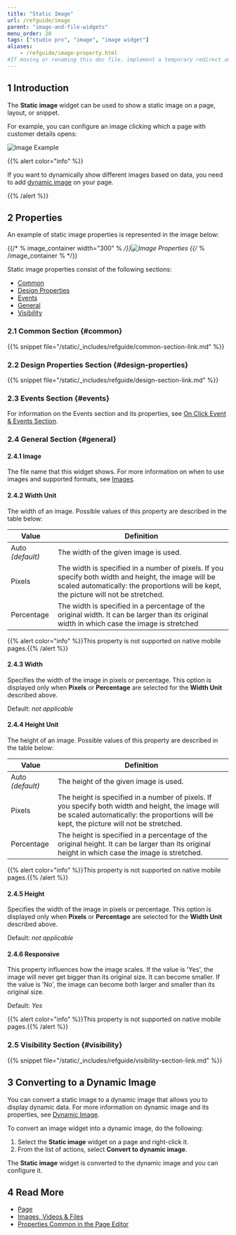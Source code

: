 ```yaml
---
title: "Static Image"
url: /refguide/image
parent: "image-and-file-widgets"
menu_order: 20
tags: ["studio pro", "image", "image widget"]
aliases:
    - /refguide/image-property.html
#If moving or renaming this doc file, implement a temporary redirect and let the respective team know they should update the URL in the product. See Mapping to Products for more details.
---
```


## 1 Introduction

The **Static image** widget can be used to show a static image on a page, layout, or snippet.

For example, you can configure an image clicking which a page with customer details opens:

![Image Example](/attachments/refguide/modeling/pages/image-and-file-widgets/image/image-example.png)

{{% alert color="info" %}}

If you want to dynamically show different images based on data, you need to add [dynamic image](image-viewer) on your page.

{{% /alert %}}

## 2 Properties

An example of static image properties is represented in the image below:

{{/* % image_container width="300" % */}}![Image Properties](/attachments/refguide/modeling/pages/image-and-file-widgets/image/image-properties.png)
{{/* % /image_container % */}}

Static image properties consist of the following sections:

* [Common](#common)
* [Design Properties](#design-properties)
* [Events](events)
* [General](#general)
* [Visibility](#visibility)

### 2.1 Common Section {#common}

{{% snippet file="/static/_includes/refguide/common-section-link.md" %}}

### 2.2 Design Properties Section {#design-properties}

{{% snippet file="/static/_includes/refguide/design-section-link.md" %}} 

### 2.3 Events Section {#events}

For information on the Events section and its properties, see [On Click Event & Events Section](on-click-event). 

### 2.4 General Section {#general}

#### 2.4.1 Image

The file name that this widget shows. For more information on when to use images and supported formats, see [Images](images).

#### 2.4.2 Width Unit

The width of an image. Possible values of this property are described in the table below:

| Value      | Definition                                                   |
| ---------- | ------------------------------------------------------------ |
| Auto  *(default)*       | The width of the given image is used.                        |
| Pixels     | The width is specified in a number of pixels. If you specify both width and height, the image will be scaled automatically: the proportions will be kept, the picture will not be stretched. |
| Percentage | The width is specified in a percentage of the original width. It can be larger than its original width in which case the image is stretched |

{{% alert color="info" %}}This property is not supported on native mobile pages.{{% /alert %}}

#### 2.4.3 Width

Specifies the width of the image in pixels or percentage. This option is displayed only when **Pixels** or **Percentage** are selected for the **Width Unit** described above. 

Default: *not applicable*

#### 2.4.4 Height Unit

The height of an image. Possible values of this property are described in the table below: 

| Value      | Definition                                                   |
| ---------- | ------------------------------------------------------------ |
| Auto  *(default)*       | The height of the given image is used.                       |
| Pixels     | The height is specified in a number of pixels. If you specify both width and height, the image will be scaled automatically: the proportions will be kept, the picture will not be stretched. |
| Percentage | The height is specified in a percentage of the original height. It can be larger than its original height in which case the image is stretched. |

{{% alert color="info" %}}This property is not supported on native mobile pages.{{% /alert %}}

#### 2.4.5 Height

Specifies the width of the image in pixels or percentage. This option is displayed only when **Pixels** or **Percentage** are selected for the **Width Unit** described above. 

Default: *not applicable*

#### 2.4.6 Responsive

This property influences how the image scales. If the value is 'Yes', the image will never get bigger than its original size. It can become smaller. If the value is 'No', the image can become both larger and smaller than its original size.

Default: *Yes*

{{% alert color="info" %}}This property is not supported on native mobile pages.{{% /alert %}}

### 2.5 Visibility Section {#visibility}

{{% snippet file="/static/_includes/refguide/visibility-section-link.md" %}}

## 3 Converting to a Dynamic Image

You can convert a static image to a dynamic image that allows you to display dynamic data. For more information on dynamic image and its properties, see [Dynamic Image](image-viewer). 

To convert an image widget into a dynamic image, do the following:

1. Select the **Static image** widget on a page and right-click it.
2. From the list of actions, select **Convert to dynamic image**. 

The **Static image** widget is converted to the dynamic image and you can configure it. 

## 4 Read More

* [Page](page)
* [Images, Videos & Files](image-and-file-widgets)
* [Properties Common in the Page Editor](common-widget-properties)

